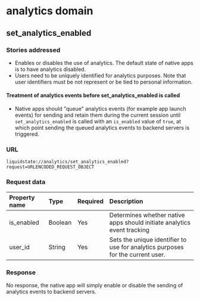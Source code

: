 # analytics domain

## set\_analytics\_enabled

### Stories addressed <a id="stories-addressed-1"></a>

* Enables or disables the use of analytics. The default state of native apps is to have analytics disabled. 
* Users need to be uniquely identified for analytics purposes. Note that user identifiers must be not represent or be tied to personal information.

#### Treatment of analytics events before set\_analytics\_enabled is called

* Native apps should "queue" analytics events \(for example app launch events\) for sending and retain them during the current session until `set_analytics_enabled` is called with an `is_enabled` value of `true`, at which point sending the queued analytics events to backend servers is triggered.

### URL <a id="url-1"></a>

```text
liquidstate://analytics/set_analytics_enabled?request=URLENCODED_REQUEST_OBJECT
```

### Request data <a id="request-data-1"></a>

| Property name | Type | Required | Description |
| :--- | :--- | :--- | :--- |
| is\_enabled | Boolean | Yes | Determines whether native apps should initiate analytics event tracking |
| user\_id | String | Yes | Sets the unique identifier to use for analytics purposes for the current user. |

### Response <a id="response-data-1"></a>

No response, the native app will simply enable or disable the sending of analytics events to backend servers.

